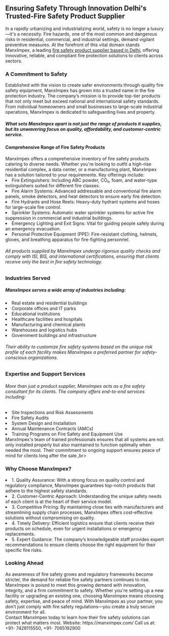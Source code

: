<h2>Ensuring Safety Through Innovation Delhi's Trusted-Fire Safety Product Supplier</h2>
In a rapidly urbanizing and industrializing world, safety is no longer a luxury—it's a necessity. Fire hazards, one of the most common and dangerous risks in residential, commercial, and industrial settings, demand vigilant preventive measures. At the forefront of this vital domain stands ManxImpex, a leading <a href="https://manximpex.com/" title="fire safety product supplier in Delhi" alt"fire safety product supplier in Delhi' >fire safety product supplier based in Delhi</a>, offering innovative, reliable, and compliant fire protection solutions to clients across sectors.<br>
<h3>A Commitment to Safety</h3>
Established with the vision to create safer environments through quality fire safety equipment, ManxImpex has grown into a trusted name in the fire protection industry. The company’s mission is to provide top-tier products that not only meet but exceed national and international safety standards. From individual homeowners and small businesses to large-scale industrial operations, ManxImpex is dedicated to safeguarding lives and property.<br>
<h5>What sets ManxImpex apart is not just the range of products it supplies, but its unwavering focus on quality, affordability, and customer-centric service.</h5>
<h4>Comprehensive Range of Fire Safety Products</h4>
ManxImpex offers a comprehensive inventory of fire safety products catering to diverse needs. Whether you're looking to outfit a high-rise residential complex, a data center, or a manufacturing plant, ManxImpex has a solution tailored to your requirements. Key offerings include:<br>
<li>Fire Extinguishers: Including ABC powder, CO₂, foam, and water-type extinguishers suited for different fire classes.</li>
<li>Fire Alarm Systems: Advanced addressable and conventional fire alarm panels, smoke detectors, and heat detectors to ensure early fire detection.</li>
<li>Fire Hydrants and Hose Reels: Heavy-duty hydrant systems and hoses for large-scale fire control.</li>
<li>Sprinkler Systems: Automatic water sprinkler systems for active fire suppression in commercial and industrial buildings.</li>
<li>Emergency Lighting and Exit Signs: Vital for guiding people safely during an emergency evacuation.</li>
<li>Personal Protective Equipment (PPE): Fire-resistant clothing, helmets, gloves, and breathing apparatus for fire-fighting personnel.</li>
<h6>All products supplied by ManxImpex undergo rigorous quality checks and comply with ISI, BIS, and international certifications, ensuring that clients receive only the best in fire safety technology.</h6>
<h3>Industries Served</h3>
<h5>ManxImpex serves a wide array of industries including:</h5>
<li>Real estate and residential buildings</li>
<li>Corporate offices and IT parks</li>
<li>Educational institutions</li>
<li>Healthcare facilities and hospitals</li>
<li>Manufacturing and chemical plants</li>
<li>Warehouses and logistics hubs</li>
<li>Government buildings and infrastructure</li>
<h6>Their ability to customize fire safety systems based on the unique risk profile of each facility makes ManxImpex a preferred partner for safety-conscious organizations.</h6>
<h3>Expertise and Support Services</h3>
<h6>More than just a product supplier, ManxImpex acts as a fire safety consultant for its clients. The company offers end-to-end services including:</h6>
<li>Site Inspections and Risk Assessments</li>
<li>Fire Safety Audits</li>
<li>System Design and Installation</li>
<li>Annual Maintenance Contracts (AMCs)</li>
<li>Training Programs on Fire Safety and Equipment Use</li>
ManxImpex's team of trained professionals ensures that all systems are not only installed properly but also maintained to function optimally when needed the most. Their commitment to ongoing support ensures peace of mind for clients long after the sale.,br>
<h3>Why Choose ManxImpex?</h3>
<li>1. Quality Assurance: With a strong focus on quality control and regulatory compliance, ManxImpex guarantees top-notch products that adhere to the highest safety standards.</li>
<li>2. Customer-Centric Approach: Understanding the unique safety needs of each client is at the heart of their service model.</li>
<li>3. Competitive Pricing: By maintaining close ties with manufacturers and streamlining supply chain processes, ManxImpex offers cost-effective solutions without compromising on quality.</li>
<li>4. Timely Delivery: Efficient logistics ensure that clients receive their products on schedule, even for urgent installations or emergency replacements.</li>
<li>5. Expert Guidance: The company’s knowledgeable staff provides expert recommendations to ensure clients choose the right equipment for their specific fire risks.</li>
<h3>Looking Ahead</h3>
As awareness of fire safety grows and regulatory frameworks become stricter, the demand for reliable fire safety partners continues to rise. ManxImpex is poised to meet this growing demand with innovation, integrity, and a firm commitment to safety.
Whether you're setting up a new facility or upgrading an existing one, choosing ManxImpex means choosing safety, expertise, and peace of mind. With ManxImpex as your partner, you don’t just comply with fire safety regulations—you create a truly secure environment for all.<br>
Contact ManxImpex today to learn how their fire safety solutions can protect what matters most.
Website: https://manximpex.com/
Call us at: +91- 7428115550, +91- 7065192900
